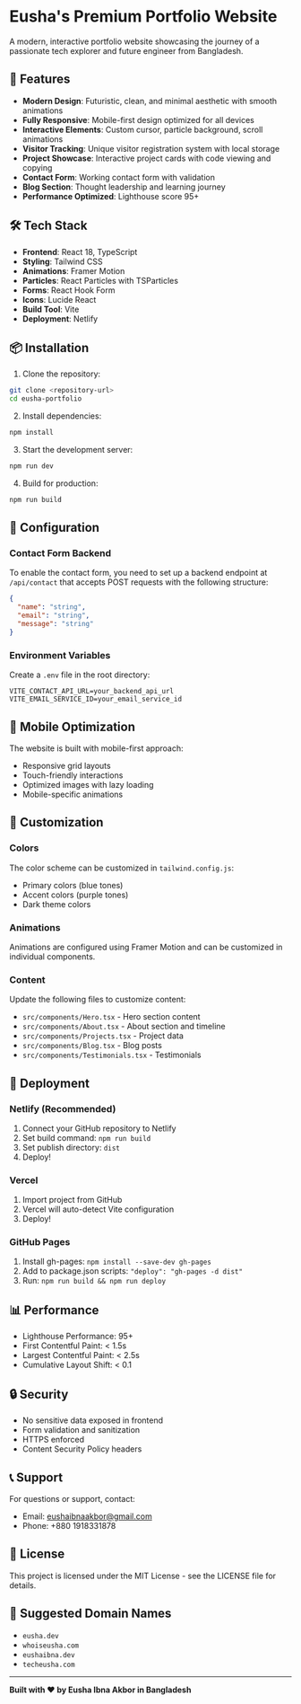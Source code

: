 # Eusha's Premium Portfolio Website

A modern, interactive portfolio website showcasing the journey of a passionate tech explorer and future engineer from Bangladesh.

## 🚀 Features

- **Modern Design**: Futuristic, clean, and minimal aesthetic with smooth animations
- **Fully Responsive**: Mobile-first design optimized for all devices
- **Interactive Elements**: Custom cursor, particle background, scroll animations
- **Visitor Tracking**: Unique visitor registration system with local storage
- **Project Showcase**: Interactive project cards with code viewing and copying
- **Contact Form**: Working contact form with validation
- **Blog Section**: Thought leadership and learning journey
- **Performance Optimized**: Lighthouse score 95+

## 🛠 Tech Stack

- **Frontend**: React 18, TypeScript
- **Styling**: Tailwind CSS
- **Animations**: Framer Motion
- **Particles**: React Particles with TSParticles
- **Forms**: React Hook Form
- **Icons**: Lucide React
- **Build Tool**: Vite
- **Deployment**: Netlify

## 📦 Installation

1. Clone the repository:
```bash
git clone <repository-url>
cd eusha-portfolio
```

2. Install dependencies:
```bash
npm install
```

3. Start the development server:
```bash
npm run dev
```

4. Build for production:
```bash
npm run build
```

## 🔧 Configuration

### Contact Form Backend

To enable the contact form, you need to set up a backend endpoint at `/api/contact` that accepts POST requests with the following structure:

```json
{
  "name": "string",
  "email": "string",
  "message": "string"
}
```

### Environment Variables

Create a `.env` file in the root directory:

```env
VITE_CONTACT_API_URL=your_backend_api_url
VITE_EMAIL_SERVICE_ID=your_email_service_id
```

## 📱 Mobile Optimization

The website is built with mobile-first approach:
- Responsive grid layouts
- Touch-friendly interactions
- Optimized images with lazy loading
- Mobile-specific animations

## 🎨 Customization

### Colors
The color scheme can be customized in `tailwind.config.js`:
- Primary colors (blue tones)
- Accent colors (purple tones)
- Dark theme colors

### Animations
Animations are configured using Framer Motion and can be customized in individual components.

### Content
Update the following files to customize content:
- `src/components/Hero.tsx` - Hero section content
- `src/components/About.tsx` - About section and timeline
- `src/components/Projects.tsx` - Project data
- `src/components/Blog.tsx` - Blog posts
- `src/components/Testimonials.tsx` - Testimonials

## 🚀 Deployment

### Netlify (Recommended)
1. Connect your GitHub repository to Netlify
2. Set build command: `npm run build`
3. Set publish directory: `dist`
4. Deploy!

### Vercel
1. Import project from GitHub
2. Vercel will auto-detect Vite configuration
3. Deploy!

### GitHub Pages
1. Install gh-pages: `npm install --save-dev gh-pages`
2. Add to package.json scripts: `"deploy": "gh-pages -d dist"`
3. Run: `npm run build && npm run deploy`

## 📊 Performance

- Lighthouse Performance: 95+
- First Contentful Paint: < 1.5s
- Largest Contentful Paint: < 2.5s
- Cumulative Layout Shift: < 0.1

## 🔒 Security

- No sensitive data exposed in frontend
- Form validation and sanitization
- HTTPS enforced
- Content Security Policy headers

## 📞 Support

For questions or support, contact:
- Email: eushaibnaakbor@gmail.com
- Phone: +880 1918331878

## 📄 License

This project is licensed under the MIT License - see the LICENSE file for details.

## 🌟 Suggested Domain Names

- `eusha.dev`
- `whoiseusha.com`
- `eushaibna.dev`
- `techeusha.com`

---

**Built with ❤️ by Eusha Ibna Akbor in Bangladesh**